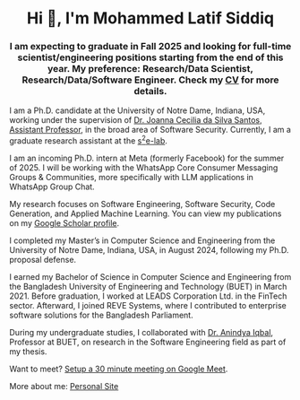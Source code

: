 <h1 align="center">Hi 👋, I'm Mohammed Latif Siddiq</h1>
<!-- <h3 align="center">A software Egineering and Security enthusiastic from Bangladesh</h3> -->
<h3 align="center">I am expecting to graduate in Fall 2025 and looking for full-time scientist/engineering positions starting from the end of this year.
 My preference: Research/Data Scientist, Research/Data/Software Engineer.
Check my <a href="https://lsiddiqsunny.github.io/public/Mohammed_Latif_Siddiq.pdf">CV</a> for more details.</h3>


<p> I am a Ph.D. candidate at the University of Notre Dame, Indiana, USA, working under the supervision of <a href="https://joannacss.github.io/">Dr. Joanna Cecilia da Silva Santos, Assistant Professor</a>, in the broad area of Software Security. Currently, I am a graduate research assistant at the <a href="https://s2e-lab.github.io/">s<sup>2</sup>e-lab</a>. </p> 

<p> I am an incoming Ph.D. intern at Meta (formerly Facebook) for the summer of 2025. I will be working with the WhatsApp Core Consumer Messaging Groups & Communities, more specifically with LLM applications in WhatsApp Group Chat. </p>

<p> My research focuses on Software Engineering, Software Security, Code Generation, and Applied Machine Learning. You can view my publications on my <a href="https://scholar.google.com/citations?user=oGZL0uIAAAAJ">Google Scholar profile</a>. </p> <p> I completed my Master’s in Computer Science and Engineering from the University of Notre Dame, Indiana, USA, in August 2024, following my Ph.D. proposal defense. </p> <p> I earned my Bachelor of Science in Computer Science and Engineering from the Bangladesh University of Engineering and Technology (BUET) in March 2021. Before graduation, I worked at LEADS Corporation Ltd. in the FinTech sector. Afterward, I joined REVE Systems, where I contributed to enterprise software solutions for the Bangladesh Parliament. </p> <p> During my undergraduate studies, I collaborated with <a href="https://cse.buet.ac.bd/faculty/dr-anindya-iqbal">Dr. Anindya Iqbal</a>, Professor at BUET, on research in the Software Engineering field as part of my thesis. </p>


 <p>Want to meet? <a href="https://calendar.app.google/6YevqynW9ASqkBxH6">Setup a 30 minute meeting on Google Meet</a>.</p>

<p>More about me: <a href="https://lsiddiqsunny.github.io/">Personal Site</a></p>

